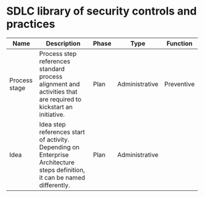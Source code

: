 # SDLC library of security controls and practices


| Name  | Description | Phase | Type | Function |
| ------------- | ------------- | ------------- | ------------- | ------------- |
| Process stage  | Process step references standard process alignment and activities that are required to kickstart an initiative.  | Plan | Administrative | Preventive |
| Idea  | Idea step references start of activity. Depending on Enterprise Architecture steps definition, it can be named differently.  | Plan | Administrative |  |
